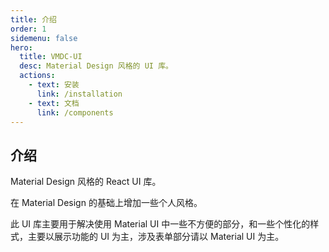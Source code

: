 ```yaml
---
title: 介绍
order: 1
sidemenu: false
hero:
  title: VMDC-UI
  desc: Material Design 风格的 UI 库。
  actions:
    - text: 安装
      link: /installation
    - text: 文档
      link: /components
---
```


## 介绍

Material Design 风格的 React UI 库。

在 Material Design 的基础上增加一些个人风格。

此 UI 库主要用于解决使用 Material UI 中一些不方便的部分，和一些个性化的样式，主要以展示功能的 UI 为主，涉及表单部分请以 Material UI 为主。

